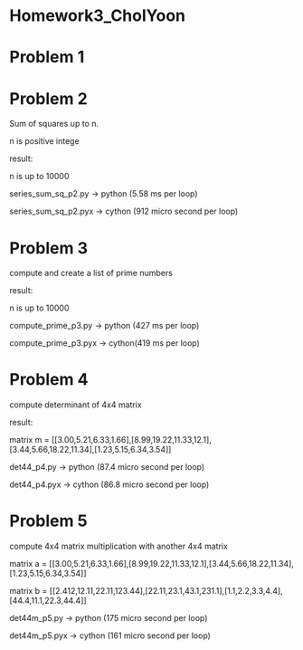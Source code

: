 Homework3_CholYoon
==================

Problem 1
==================
Problem 2
==================
Sum of squares up to n.

n is positive intege

result:

n is up to 10000

series_sum_sq_p2.py -> python (5.58 ms per loop)

series_sum_sq_p2.pyx -> cython (912 micro second per loop)

Problem 3
==================
compute and create a list of prime numbers


result:

n is up to 10000

compute_prime_p3.py -> python (427 ms per loop)

compute_prime_p3.pyx -> cython(419 ms per loop)

Problem 4
==================
compute determinant of 4x4 matrix


result:

matrix m =  [[3.00,5.21,6.33,1.66],[8.99,19.22,11.33,12.1],[3.44,5.66,18.22,11.34],[1.23,5.15,6.34,3.54]]

det44_p4.py -> python (87.4 micro second per loop)

det44_p4.pyx -> cython (86.8 micro second per loop)

Problem 5
=================
compute 4x4 matrix multiplication with another 4x4 matrix

matrix a = [[3.00,5.21,6.33,1.66],[8.99,19.22,11.33,12.1],[3.44,5.66,18.22,11.34],[1.23,5.15,6.34,3.54]]

matrix b = [[2.412,12.11,22.11,123.44],[22.11,23.1,43.1,231.1],[1.1,2.2,3.3,4.4],[44.4,11.1,22.3,44.4]]

det44m_p5.py -> python (175 micro second per loop)

det44m_p5.pyx -> cython (161 micro second per loop)


